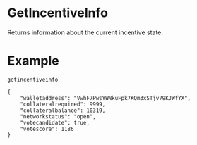 # GetIncentiveInfo

Returns information about the current incentive state.

# Example

```
getincentiveinfo

{
    "walletaddress": "VwhF7PwsYWNkuFpk7KQm3xSTjv79KJWfYX",
    "collateralrequired": 9999,
    "collateralbalance": 10319,
    "networkstatus": "open",
    "votecandidate": true,
    "votescore": 1186
}
```
